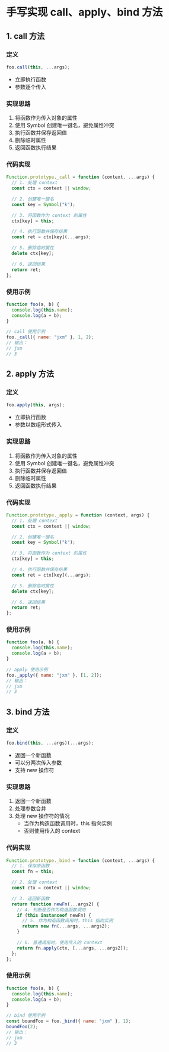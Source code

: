 # 手写实现 call、apply、bind 方法

## 1. call 方法

### 定义

```javascript
foo.call(this, ...args);
```

- 立即执行函数
- 参数逐个传入

### 实现思路

1. 将函数作为传入对象的属性
2. 使用 Symbol 创建唯一键名，避免属性冲突
3. 执行函数并保存返回值
4. 删除临时属性
5. 返回函数执行结果

### 代码实现

```javascript
Function.prototype._call = function (context, ...args) {
  // 1. 处理 context
  const ctx = context || window;

  // 2. 创建唯一键名
  const key = Symbol("k");

  // 3. 将函数作为 context 的属性
  ctx[key] = this;

  // 4. 执行函数并保存结果
  const ret = ctx[key](...args);

  // 5. 删除临时属性
  delete ctx[key];

  // 6. 返回结果
  return ret;
};
```

### 使用示例

```javascript
function foo(a, b) {
  console.log(this.name);
  console.log(a + b);
}

// call 使用示例
foo._call({ name: "jxm" }, 1, 2);
// 输出：
// jxm
// 3
```

## 2. apply 方法

### 定义

```javascript
foo.apply(this, args);
```

- 立即执行函数
- 参数以数组形式传入

### 实现思路

1. 将函数作为传入对象的属性
2. 使用 Symbol 创建唯一键名，避免属性冲突
3. 执行函数并保存返回值
4. 删除临时属性
5. 返回函数执行结果

### 代码实现

```javascript
Function.prototype._apply = function (context, args) {
  // 1. 处理 context
  const ctx = context || window;

  // 2. 创建唯一键名
  const key = Symbol("k");

  // 3. 将函数作为 context 的属性
  ctx[key] = this;

  // 4. 执行函数并保存结果
  const ret = ctx[key](...args);

  // 5. 删除临时属性
  delete ctx[key];

  // 6. 返回结果
  return ret;
};
```

### 使用示例

```javascript
function foo(a, b) {
  console.log(this.name);
  console.log(a + b);
}

// apply 使用示例
foo._apply({ name: "jxm" }, [1, 2]);
// 输出：
// jxm
// 3
```

## 3. bind 方法

### 定义

```javascript
foo.bind(this, ...args)(...args);
```

- 返回一个新函数
- 可以分两次传入参数
- 支持 new 操作符

### 实现思路

1. 返回一个新函数
2. 处理参数合并
3. 处理 new 操作符的情况
   - 当作为构造函数调用时，this 指向实例
   - 否则使用传入的 context

### 代码实现

```javascript
Function.prototype._bind = function (context, ...args) {
  // 1. 保存原函数
  const fn = this;

  // 2. 处理 context
  const ctx = context || window;

  // 3. 返回新函数
  return function newFn(...args2) {
    // 4. 判断是否作为构造函数调用
    if (this instanceof newFn) {
      // 5. 作为构造函数调用时，this 指向实例
      return new fn(...args, ...args2);
    }

    // 6. 普通调用时，使用传入的 context
    return fn.apply(ctx, [...args, ...args2]);
  };
};
```

### 使用示例

```javascript
function foo(a, b) {
  console.log(this.name);
  console.log(a + b);
}

// bind 使用示例
const boundFoo = foo._bind({ name: "jxm" }, 1);
boundFoo(2);
// 输出：
// jxm
// 3
```
